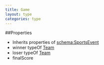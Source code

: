 ```yaml
---
title: Game
layout: type
categories: type
---
```

##Properties
* Inherits properties of [schema:SportsEvent](http://schema.org/SportsEvent)
* winner typeOf [Team](Team.md)
* loser typeOf [Team](Team.md)
* finalScore